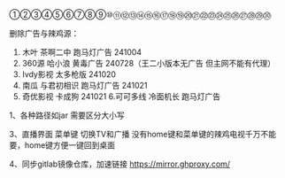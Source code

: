 ①②③④⑤⑥⑦⑧⑨⑩⑪⑫⑬⑭⑮⑯⑰⑱⑲⑳㉑㉒㉓㉔㉕㉖㉗㉘㉙㉚

删除广告与辣鸡源：
1. 木叶       茶啊二中 跑马灯广告     241004
2. 360源      哈小浪 黄毒广告        240728（王二小版本无广告  但主网不能有代理）
3. Ivdy影视   太多枪版              241020
4. 南瓜       与君初相识 跑马灯广告   241021  
5. 奇优影视   卡成狗                241021
6.可可多线    冷面机长   跑马灯广告



1、各种路径如jar 需要区分大小写

3、直播界面 菜单键 切换TV和广播 没有home键和菜单键的辣鸡电视千万不能要，home键方便一键回到桌面

4、同步gitlab镜像仓库，加速链接 https://mirror.ghproxy.com/
   